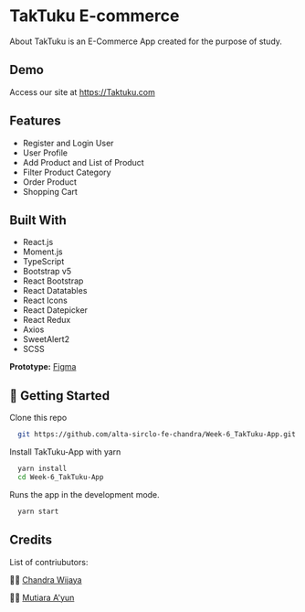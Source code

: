 # TakTuku E-commerce

About TakTuku is an E-Commerce App created for the purpose of study.

## Demo

Access our site at https://Taktuku.com

## Features

- Register and Login User
- User Profile
- Add Product and List of Product
- Filter Product Category
- Order Product
- Shopping Cart

## Built With

- React.js
- Moment.js
- TypeScript
- Bootstrap v5
- React Bootstrap
- React Datatables
- React Icons
- React Datepicker
- React Redux
- Axios
- SweetAlert2
- SCSS

**Prototype:** [Figma](https://www.figma.com/file/apXlAAgloIs3ihTNragJEy/E-Commerce-TakTuku-Sirclo?node-id=0%3A1)

## 🚀 Getting Started

Clone this repo

```bash
  git https://github.com/alta-sirclo-fe-chandra/Week-6_TakTuku-App.git

```

Install TakTuku-App with yarn

```bash
  yarn install
  cd Week-6_TakTuku-App
```

Runs the app in the development mode.

```bash
  yarn start
```

## Credits

List of contriubutors:

👨‍💻 [Chandra Wijaya](https://github.com/atta89)

👩‍💻 [Mutiara A'yun](https://github.com/mayun19)
